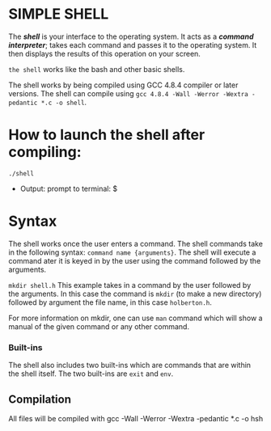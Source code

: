 # SIMPLE SHELL

The ***shell*** is your interface to the operating system. It acts as a
***command interpreter***; takes each command and passes it to the operating
system. It then displays the results of this operation on your screen.

`the shell` works like the bash and other basic shells.

The shell works by being compiled using GCC 4.8.4 compiler or later versions.
The shell can compile using `gcc 4.8.4 -Wall -Werror -Wextra -pedantic *.c -o shell`.

# How to launch the shell after compiling:

`./shell`

- Output: prompt to terminal: $


# Syntax

The shell works once the user enters a command. The shell commands take in the following
syntax: `command name {arguments}`. The shell will execute a command ater it is keyed
in by the user using the command followed by the arguments.

`mkdir shell.h` This example takes in a command by the user followed by the arguments.
In this case the command is `mkdir` (to make a new directory) followed by argument
the file name, in this case `holberton.h`.

For more information on mkdir, one can use `man` command which will show a manual of the given
command or any other command.

### Built-ins

The shell also includes two built-ins which are commands that are within the shell itself.
The two built-ins are `exit` and `env`.

## Compilation

All files will be compiled with gcc -Wall -Werror -Wextra -pedantic *.c -o hsh

